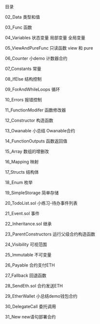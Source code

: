 目录

02_Data 类型和值

03_Func 函数

04_Variables 状态变量 局部变量 全局变量

05_ViewAndPureFunc 只读函数 view 和 pure

06_Counter 小demo 计数器合约

07_Constants 常量

08_lfElse 结构控制

09_ForAndWhileLoops 循环

10_Errors 报错控制

11_FunctionModifer 函数修改器

12_Constructor 构造函数

13_Owanable 小总结 Owanable合约

14_FunctionOutputs 函数返回值

15_Array 数组的增删改

16_Mapping 映射

17_Structs 结构体

18_Enum 枚举

19_SimpleStorage 简单存储

20_TodoList.sol 小练习-待办事件列表

21_Event.sol 事件

22_Inheritance.sol 继承

23_ParentConstructors 运行父级合约构造函数

24_Visibility 可视范围

25_lmmutable 不可变量

26_Payable 合约支付ETH

27_Fallback 回退函数

28_SendEth.sol 合约发送ETH

29_EtherWallet 小总结demo钱包合约

30_DelegateCall 委托调用

31_New new语句部署合约